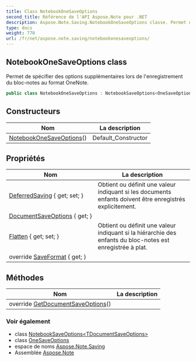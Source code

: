 ```yaml
---
title: Class NotebookOneSaveOptions
second_title: Référence de l'API Aspose.Note pour .NET
description: Aspose.Note.Saving.NotebookOneSaveOptions classe. Permet de spécifier des options supplémentaires lors de lenregistrement du blocnotes au format OneNote.
type: docs
weight: 770
url: /fr/net/aspose.note.saving/notebookonesaveoptions/
---
```

## NotebookOneSaveOptions class

Permet de spécifier des options supplémentaires lors de l'enregistrement du bloc-notes au format OneNote.

```csharp
public class NotebookOneSaveOptions : NotebookSaveOptions<OneSaveOptions>
```

## Constructeurs

| Nom | La description |
| --- | --- |
| [NotebookOneSaveOptions](notebookonesaveoptions/)() | Default_Constructor |

## Propriétés

| Nom | La description |
| --- | --- |
| [DeferredSaving](../../aspose.note.saving/notebooksaveoptions/deferredsaving/) { get; set; } | Obtient ou définit une valeur indiquant si les documents enfants doivent être enregistrés explicitement. |
| [DocumentSaveOptions](../../aspose.note.saving/notebooksaveoptions-1/documentsaveoptions/) { get; } |  |
| [Flatten](../../aspose.note.saving/notebooksaveoptions/flatten/) { get; set; } | Obtient ou définit une valeur indiquant si la hiérarchie des enfants du bloc-notes est enregistrée à plat. |
| override [SaveFormat](../../aspose.note.saving/notebooksaveoptions-1/saveformat/) { get; } |  |

## Méthodes

| Nom | La description |
| --- | --- |
| override [GetDocumentSaveOptions](../../aspose.note.saving/notebooksaveoptions-1/getdocumentsaveoptions/)() |  |

### Voir également

* class [NotebookSaveOptions&lt;TDocumentSaveOptions&gt;](../notebooksaveoptions-1/)
* class [OneSaveOptions](../onesaveoptions/)
* espace de noms [Aspose.Note.Saving](../../aspose.note.saving/)
* Assemblée [Aspose.Note](../../)


